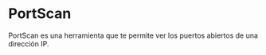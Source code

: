 # PortScan
PortScan es una herramienta que te permite ver los puertos abiertos de una dirección IP.
